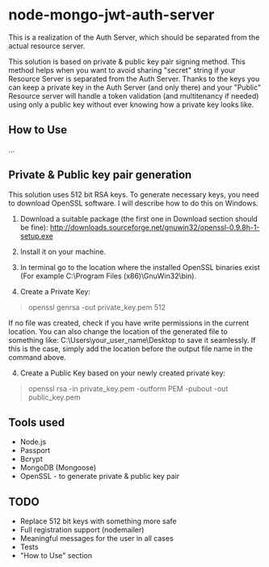 # node-mongo-jwt-auth-server
This is a realization of the Auth Server, which should be separated from the actual resource server.

This solution is based on private & public key pair signing method. This method helps when you want to avoid sharing "secret" string if your Resource Server is separated from the Auth Server. Thanks to the keys you can keep a private key in the Auth Server (and only there) and your "Public" Resource server will handle a token validation (and multitenancy if needed) using only a public key without ever knowing how a private key looks like. 


## How to Use
...


## Private & Public key pair generation
This solution uses 512 bit RSA keys. To generate necessary keys, you need to download OpenSSL software. I will describe how to do this on Windows. 

1. Download a suitable package (the first one in Download section should be fine): http://downloads.sourceforge.net/gnuwin32/openssl-0.9.8h-1-setup.exe

2. Install it on your machine. 

3. In terminal go to the location where the installed OpenSSL binaries exist (For example C:\Program Files (x86)\GnuWin32\bin). 

4. Create a Private Key:
> openssl genrsa -out private_key.pem 512

If no file was created, check if you have write permissions in the current location. You can also change the location of the generated file to something like: 
C:\Users\your_user_name\Desktop to save it seamlessly. If this is the case, simply add the location before the output file name in the command above. 

4. Create a Public Key based on your newly created private key:
> openssl rsa -in private_key.pem -outform PEM -pubout -out public_key.pem

## Tools used
* Node.js
* Passport
* Bcrypt
* MongoDB (Mongoose)
* OpenSSL - to generate private & public key pair

## TODO
* Replace 512 bit keys with something more safe
* Full registration support (nodemailer)
* Meaningful messages for the user in all cases
* Tests
* "How to Use" section
